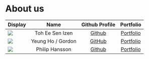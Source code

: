 # About us

Display |      Name       |              Github Profile               | Portfolio 
--------|:---------------:|:-----------------------------------------:|:---------:
![](https://encrypted-tbn0.gstatic.com/images?q=tbn:ANd9GcRIuMYVXS2hHUDW2NYYtyvDFLETIMuwEd2wYQ&s) | Toh Ee Sen Izen |   [Github](https://github.com/Izen9835)   | [Portfolio](docs/team/izen9835.md)
![](https://via.placeholder.com/100.png?text=Photo) | Yeung Ho / Gordon |   [GitHub](https://github.com/hyeungac)   | [Portfolio](docs/team/hyeungac.md)
![](https://via.placeholder.com/100.png?text=Photo) | Philip Hansson | [Github](https://github.com/changikjoong) | [Portfolio](docs/team/changikjoong.md)